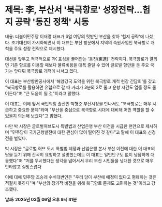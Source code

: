 # **제목: 李, 부산서 '북극항로' 성장전략…험지 공략 '동진 정책' 시동**

  내용: 더불어민주당 이재명 대표가 6일 여당의 텃밭인 부산을 찾아 '험지 공략'에 나섰다. 조기대선이 가시화되면서 이 대표는 부산 방문에서 지역의 숙원사업인 북극항로 개척을 주요 성장 전략으로 제시했다.

대선을 앞두고 적극적으로 PK 표심을 끌어안는 '동진(東進)' 전략이다. 북극항로가 열리면 기존 항로를 이용할 때보다 물류비용을 대폭 줄일 수 있어 글로벌 항만을 둔 주요 국가는 앞다퉈 북극항로 개척에 나서고 있다.

이 대표는 부산항만공사에서 '해양강국 도약을 위한 북극항로 개척 현장 간담회'를 갖고 "북극항로를 활용하면 유럽으로 갈 때 거리가 3분의 2로 줄고 운항 시간도 열흘 정도 줄어든다"며 "큰 도움이 될 것"이라고 말했다.

이 대표는 이에 앞서 국민의힘 출신인 박형준 부산시장을 만나서도 "북극항로는 매우 시급하고 중요한 문제"라며 "부산을 중심으로 북극항로 시대에 대비해 어떤 역할을 할 수 있을지 의논해 보겠다"고 밝혔다.

다만 박 시장은 글로벌허브도시 특별법과 산업은행 부산 이전을 시급한 현안으로 제시하며 "민주당이 국가균형발전에 대한 관심이 많이 떨어진 것 같다"고 말해 이 대표와 신경전을 벌였다.

박 시장은 "글로벌 허브 도시 특별법 제정과 산업은행 본사 부산 이전에 대한 이 대표의 답을 듣기 위해 간곡히 요청하고 설명했는데도 이 대표는 일언반구도 없이 냉담하게 대응했다"며 "저를 무시했다는 생각을 넘어서서 우리 부산 시민들을 냉대한 것으로 매우 안타깝고 실망스럽다

이에 대해 민주당 조승래 수석대변인은 "우리 당이 부산에 애정이 없다고 폄훼하는 것은 적절치 못하다"며 "부산의 장기적 비전을 위해 북극항로 문제도 고민하는 것"이라고 강조했다.

  **날짜: 2025년 03월 06일 오후 9시 41분**